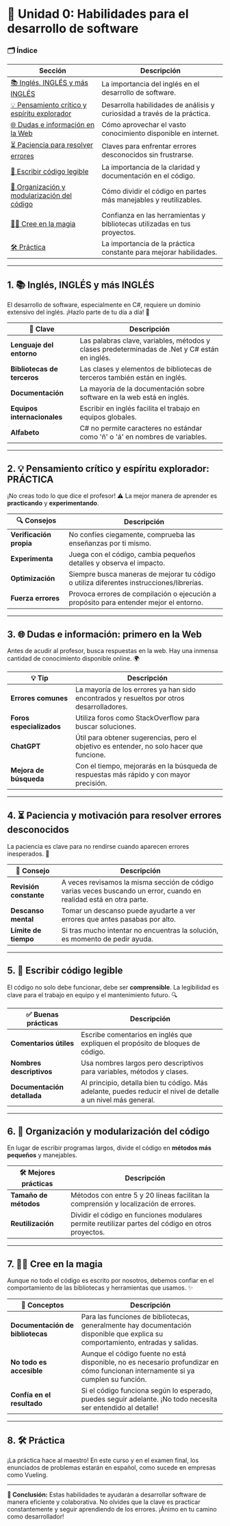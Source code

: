# 🌟 **Unidad 0: Habilidades para el desarrollo de software**

### 🗂️ Índice

| Sección                                                                                               | Descripción                                                              |
| ----------------------------------------------------------------------------------------------------- | ------------------------------------------------------------------------ |
| [📚 Inglés, INGLÉS y más INGLÉS](#1-inglés-inglés-y-más-inglés)                                       | La importancia del inglés en el desarrollo de software.                  |
| [💡 Pensamiento crítico y espíritu explorador](#2-pensamiento-crítico-y-espíritu-explorador-práctica) | Desarrolla habilidades de análisis y curiosidad a través de la práctica. |
| [🌐 Dudas e información en la Web](#3-dudas-e-información-primero-en-la-web)                          | Cómo aprovechar el vasto conocimiento disponible en internet.            |
| [⏳ Paciencia para resolver errores](#4-paciencia-y-motivación-para-resolver-errores-desconocidos)    | Claves para enfrentar errores desconocidos sin frustrarse.               |
| [📝 Escribir código legible](#5-escribir-código-legible)                                              | La importancia de la claridad y documentación en el código.              |
| [🔨 Organización y modularización del código](#6-organización-y-modularización-del-código)            | Cómo dividir el código en partes más manejables y reutilizables.         |
| [🧙‍♂️ Cree en la magia](#7-cree-en-la-magia)                                                            | Confianza en las herramientas y bibliotecas utilizadas en tus proyectos. |
| [🛠️ Práctica](#8-práctica)                                                                            | La importancia de la práctica constante para mejorar habilidades.        |

---

## 1. 📚 **Inglés, INGLÉS y más INGLÉS**

El desarrollo de software, especialmente en C#, requiere un dominio extensivo del inglés. ¡Hazlo parte de tu día a día! 🚀

| 🔑 Clave                    | Descripción                                                                                   |
| --------------------------- | --------------------------------------------------------------------------------------------- |
| **Lenguaje del entorno**    | Las palabras clave, variables, métodos y clases predeterminadas de .Net y C# están en inglés. |
| **Bibliotecas de terceros** | Las clases y elementos de bibliotecas de terceros también están en inglés.                    |
| **Documentación**           | La mayoría de la documentación sobre software en la web está en inglés.                       |
| **Equipos internacionales** | Escribir en inglés facilita el trabajo en equipos globales.                                   |
| **Alfabeto**                | C# no permite caracteres no estándar como 'ñ' o 'á' en nombres de variables.                  |

---

## 2. 💡 **Pensamiento crítico y espíritu explorador: PRÁCTICA**

¡No creas todo lo que dice el profesor! ⚠️ La mejor manera de aprender es **practicando** y **experimentando**.

| 🔍 Consejos             | Descripción                                                                              |
| ----------------------- | ---------------------------------------------------------------------------------------- |
| **Verificación propia** | No confíes ciegamente, comprueba las enseñanzas por ti mismo.                            |
| **Experimenta**         | Juega con el código, cambia pequeños detalles y observa el impacto.                      |
| **Optimización**        | Siempre busca maneras de mejorar tu código o utiliza diferentes instrucciones/librerías. |
| **Fuerza errores**      | Provoca errores de compilación o ejecución a propósito para entender mejor el entorno.   |

---

## 3. 🌐 **Dudas e información: primero en la Web**

Antes de acudir al profesor, busca respuestas en la web. Hay una inmensa cantidad de conocimiento disponible online. 🌍

| 💡 Tip                   | Descripción                                                                              |
| ------------------------ | ---------------------------------------------------------------------------------------- |
| **Errores comunes**      | La mayoría de los errores ya han sido encontrados y resueltos por otros desarrolladores. |
| **Foros especializados** | Utiliza foros como StackOverflow para buscar soluciones.                                 |
| **ChatGPT**              | Útil para obtener sugerencias, pero el objetivo es entender, no solo hacer que funcione. |
| **Mejora de búsqueda**   | Con el tiempo, mejorarás en la búsqueda de respuestas más rápido y con mayor precisión.  |

---

## 4. ⏳ **Paciencia y motivación para resolver errores desconocidos**

La paciencia es clave para no rendirse cuando aparecen errores inesperados. 🔄

| 🧠 Consejo             | Descripción                                                                                                         |
| ---------------------- | ------------------------------------------------------------------------------------------------------------------- |
| **Revisión constante** | A veces revisamos la misma sección de código varias veces buscando un error, cuando en realidad está en otra parte. |
| **Descanso mental**    | Tomar un descanso puede ayudarte a ver errores que antes pasabas por alto.                                          |
| **Límite de tiempo**   | Si tras mucho intentar no encuentras la solución, es momento de pedir ayuda.                                        |

---

## 5. 📝 **Escribir código legible**

El código no solo debe funcionar, debe ser **comprensible**. La legibilidad es clave para el trabajo en equipo y el mantenimiento futuro. 🔍

| ✅ Buenas prácticas         | Descripción                                                                                                    |
| --------------------------- | -------------------------------------------------------------------------------------------------------------- |
| **Comentarios útiles**      | Escribe comentarios en inglés que expliquen el propósito de bloques de código.                                 |
| **Nombres descriptivos**    | Usa nombres largos pero descriptivos para variables, métodos y clases.                                         |
| **Documentación detallada** | Al principio, detalla bien tu código. Más adelante, puedes reducir el nivel de detalle a un nivel más general. |

---

## 6. 🔨 **Organización y modularización del código**

En lugar de escribir programas largos, divide el código en **métodos más pequeños** y manejables.

| 🛠️ Mejores prácticas  | Descripción                                                                                       |
| --------------------- | ------------------------------------------------------------------------------------------------- |
| **Tamaño de métodos** | Métodos con entre 5 y 20 líneas facilitan la comprensión y localización de errores.               |
| **Reutilización**     | Dividir el código en funciones modulares permite reutilizar partes del código en otros proyectos. |

---

## 7. 🧙‍♂️ **Cree en la magia**

Aunque no todo el código es escrito por nosotros, debemos confiar en el comportamiento de las bibliotecas y herramientas que usamos. ✨

| 🧠 Conceptos                     | Descripción                                                                                                                      |
| -------------------------------- | -------------------------------------------------------------------------------------------------------------------------------- |
| **Documentación de bibliotecas** | Para las funciones de bibliotecas, generalmente hay documentación disponible que explica su comportamiento, entradas y salidas.  |
| **No todo es accesible**         | Aunque el código fuente no está disponible, no es necesario profundizar en cómo funcionan internamente si ya cumplen su función. |
| **Confía en el resultado**       | Si el código funciona según lo esperado, puedes seguir adelante. ¡No todo necesita ser entendido al detalle!                     |

---

## 8. 🛠️ **Práctica**

¡La práctica hace al maestro! En este curso y en el examen final, los enunciados de problemas estarán en español, como sucede en empresas como Vueling.

---

**🎯 Conclusión:**
Estas habilidades te ayudarán a desarrollar software de manera eficiente y colaborativa. No olvides que la clave es practicar constantemente y seguir aprendiendo de los errores. ¡Ánimo en tu camino como desarrollador!
